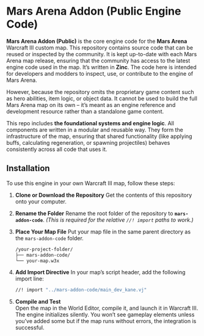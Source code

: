 # Mars Arena Addon (Public Engine Code)

**Mars Arena Addon (Public)** is the core engine code for the **Mars Arena** Warcraft III custom map. This repository contains source code that can be reused or inspected by the community. It is kept up-to-date with each Mars Arena map release, ensuring that the community has access to the latest engine code used in the map. It’s written in **Zinc**. The code here is intended for developers and modders to inspect, use, or contribute to the engine of Mars Arena.

However, because the repository omits the proprietary game content such as hero abilities, item logic, or object data. It cannot be used to build the full Mars Arena map on its own – it’s meant as an engine reference and development resource rather than a standalone game content.

This repo includes **the foundational systems and engine logic**.
All components are written in a modular and reusable way. They form the infrastructure of the map, ensuring that shared functionality (like applying buffs, calculating regeneration, or spawning projectiles) behaves consistently across all code that uses it.

## Installation

To use this engine in your own Warcraft III map, follow these steps:

1. **Clone or Download the Repository**
   Get the contents of this repository onto your computer.

2. **Rename the Folder**
   Rename the root folder of the repository to **`mars-addon-code`**.
   *(This is required for the relative `//! import` paths to work.)*

3. **Place Your Map File**
   Put your map file in the same parent directory as the `mars-addon-code` folder.

   ```bash
   /your-project-folder/
   ├── mars-addon-code/
   └── your-map.w3x
   ```

4. **Add Import Directive**
   In your map’s script header, add the following import line:

   ```bash
   //! import "../mars-addon-code/main_dev_kane.vj"
   ```

5. **Compile and Test**  
    Open the map in the World Editor, compile it, and launch it in Warcraft III.  
    The engine initializes silently. You won’t see gameplay elements unless you’ve added some but if the map runs without errors, the integration is successful.
